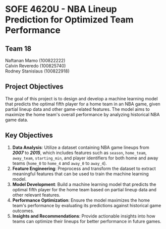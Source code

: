 # SOFE 4620U - NBA Lineup Prediction for Optimized Team Performance

## Team 18  
Naftanan Mamo (100822222)  
Calvin Reveredo (100825740)  
Rodney Stanislaus (100822918)

## Project Objectives  
The goal of this project is to design and develop a machine learning model that predicts the optimal fifth player for a home team in an NBA game, given partial lineup data and other game-related features. The model aims to maximize the home team's overall performance by analyzing historical NBA game data.

## Key Objectives
1. **Data Analysis**: Utilize a dataset containing NBA game lineups from ***2007*** to ***2015***, which includes features such as `season`, `home_team`, `away_team`, `starting_min`, and player identifiers for both home and away teams (`home_0` to `home_4` and `away_0` to `away_4`).
2. **Feature Engineering**: Preprocess and transform the dataset to extract meaningful features that can be used to train the machine learning model.
3. **Model Development**: Build a machine learning model that predicts the optimal fifth player for the home team based on partial lineup data and other relevant features.
4. **Performance Optimization**: Ensure the model maximizes the home team's performance by evaluating its predictions against historical game outcomes.
5. **Insights and Recommendations**: Provide actionable insights into how teams can optimize their lineups for better performance in future games.
